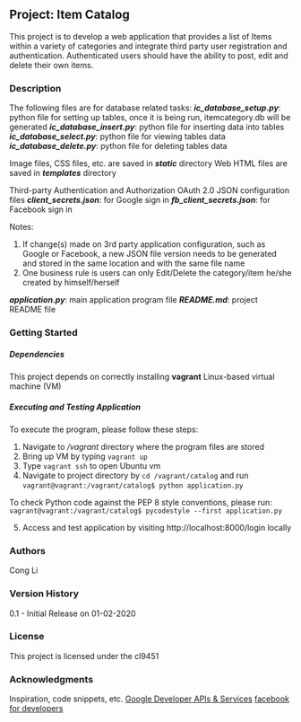 ## Project: Item Catalog

This project is to develop a web application that provides a list of Items
within a variety of categories and integrate third party user registration
and authentication.  Authenticated users should have the ability to post,
edit and delete their own items.

### Description

The following files are for database related tasks:
***ic_database_setup.py***: python file for setting up tables, once it is being run, itemcategory.db will be generated
***ic_database_insert.py***: python file for inserting data into tables
***ic_database_select.py***: python file for viewing tables data
***ic_database_delete.py***: python file for deleting tables data

Image files, CSS files, etc. are saved in ***static*** directory
Web HTML files are saved in ***templates*** directory

Third-party Authentication and Authorization OAuth 2.0 JSON configuration files
***client_secrets.json***: for Google sign in
***fb_client_secrets.json***: for Facebook sign in

Notes:
  1. If change(s) made on 3rd party application configuration, such as Google or Facebook,
  a new JSON file version needs to be generated and stored in the same location and with
  the same file name
  2. One business rule is users can only Edit/Delete the category/item he/she created by
  himself/herself

***application.py***: main application program file
***README.md***: project README file

### Getting Started
##### Dependencies

This project depends on correctly installing **vagrant** Linux-based virtual machine (VM)


##### Executing and Testing Application

   To execute the program, please follow these steps:
   1. Navigate to */vagrant* directory where the program files are stored
   2. Bring up VM by typing `vagrant up`
   3. Type `vagrant ssh` to open Ubuntu vm
   4. Navigate to project directory by `cd /vagrant/catalog` and run
   `vagrant@vagrant:/vagrant/catalog$ python application.py`

   To check Python code against the PEP 8 style conventions, please run:
   `vagrant@vagrant:/vagrant/catalog$ pycodestyle --first application.py`

   5. Access and test application by visiting http://localhost:8000/login locally

### Authors

 Cong Li

### Version History

0.1 - Initial Release on 01-02-2020

### License

This project is licensed under the cl9451

### Acknowledgments

Inspiration, code snippets, etc.
    [Google Developer APIs & Services](https://console.developers.google.com/apis)
    [facebook for developers](https://developers.facebook.com/apps)
